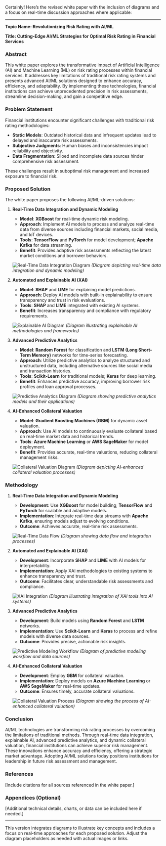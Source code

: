 Certainly! Here’s the revised white paper with the inclusion of diagrams and a focus on real-time discussion approaches where applicable:

---

**Topic Name: Revolutionizing Risk Rating with AI/ML**

**Title: Cutting-Edge AI/ML Strategies for Optimal Risk Rating in Financial Services**

### Abstract

This white paper explores the transformative impact of Artificial Intelligence (AI) and Machine Learning (ML) on risk rating processes within financial services. It addresses key limitations of traditional risk rating systems and presents advanced AI/ML solutions designed to enhance accuracy, efficiency, and adaptability. By implementing these technologies, financial institutions can achieve unprecedented precision in risk assessments, streamline decision-making, and gain a competitive edge.

### Problem Statement

Financial institutions encounter significant challenges with traditional risk rating methodologies:

- **Static Models**: Outdated historical data and infrequent updates lead to delayed and inaccurate risk assessments.
- **Subjective Judgments**: Human biases and inconsistencies impact reliability and objectivity.
- **Data Fragmentation**: Siloed and incomplete data sources hinder comprehensive risk assessment.

These challenges result in suboptimal risk management and increased exposure to financial risk.

### Proposed Solution

The white paper proposes the following AI/ML-driven solutions:

1. **Real-Time Data Integration and Dynamic Modeling**
   - **Model**: **XGBoost** for real-time dynamic risk modeling.
   - **Approach**: Implement AI models to process and analyze real-time data from diverse sources including financial markets, social media, and IoT devices.
   - **Tools**: **TensorFlow** and **PyTorch** for model development; **Apache Kafka** for data streaming.
   - **Benefit**: Provides adaptive risk assessments reflecting the latest market conditions and borrower behaviors.

   ![Real-Time Data Integration Diagram](#) *(Diagram depicting real-time data integration and dynamic modeling)*

2. **Automated and Explainable AI (XAI)**
   - **Model**: **SHAP** and **LIME** for explaining model predictions.
   - **Approach**: Deploy AI models with built-in explainability to ensure transparency and trust in risk evaluations.
   - **Tools**: **SHAP** and **LIME** integrated with existing AI systems.
   - **Benefit**: Increases transparency and compliance with regulatory requirements.

   ![Explainable AI Diagram](#) *(Diagram illustrating explainable AI methodologies and frameworks)*

3. **Advanced Predictive Analytics**
   - **Model**: **Random Forest** for classification and **LSTM (Long Short-Term Memory)** networks for time-series forecasting.
   - **Approach**: Utilize predictive analytics to analyze structured and unstructured data, including alternative sources like social media and transaction histories.
   - **Tools**: **Scikit-Learn** for traditional models; **Keras** for deep learning.
   - **Benefit**: Enhances predictive accuracy, improving borrower risk profiles and loan approval processes.

   ![Predictive Analytics Diagram](#) *(Diagram showing predictive analytics models and their applications)*

4. **AI-Enhanced Collateral Valuation**
   - **Model**: **Gradient Boosting Machines (GBM)** for dynamic asset valuation.
   - **Approach**: Use AI models to continuously evaluate collateral based on real-time market data and historical trends.
   - **Tools**: **Azure Machine Learning** or **AWS SageMaker** for model deployment.
   - **Benefit**: Provides accurate, real-time valuations, reducing collateral management risks.

   ![Collateral Valuation Diagram](#) *(Diagram depicting AI-enhanced collateral valuation processes)*

### Methodology

1. **Real-Time Data Integration and Dynamic Modeling**
   - **Development**: Use **XGBoost** for model building; **TensorFlow** and **PyTorch** for scalable and adaptive models.
   - **Implementation**: Integrate real-time data streams with **Apache Kafka**, ensuring models adjust to evolving conditions.
   - **Outcome**: Achieves accurate, real-time risk assessments.

   ![Real-Time Data Flow](#) *(Diagram showing data flow and integration processes)*

2. **Automated and Explainable AI (XAI)**
   - **Development**: Incorporate **SHAP** and **LIME** with AI models for interpretability.
   - **Implementation**: Apply XAI methodologies to existing systems to enhance transparency and trust.
   - **Outcome**: Facilitates clear, understandable risk assessments and compliance.

   ![XAI Integration](#) *(Diagram illustrating integration of XAI tools into AI systems)*

3. **Advanced Predictive Analytics**
   - **Development**: Build models using **Random Forest** and **LSTM** networks.
   - **Implementation**: Use **Scikit-Learn** and **Keras** to process and refine models with diverse data sources.
   - **Outcome**: Provides precise, actionable risk insights.

   ![Predictive Modeling Workflow](#) *(Diagram of predictive modeling workflow and data sources)*

4. **AI-Enhanced Collateral Valuation**
   - **Development**: Employ **GBM** for collateral valuation.
   - **Implementation**: Deploy models on **Azure Machine Learning** or **AWS SageMaker** for real-time updates.
   - **Outcome**: Ensures timely, accurate collateral valuations.

   ![Collateral Valuation Process](#) *(Diagram showing the process of AI-enhanced collateral valuation)*

### Conclusion

AI/ML technologies are transforming risk rating processes by overcoming the limitations of traditional methods. Through real-time data integration, explainable AI, advanced predictive analytics, and dynamic collateral valuation, financial institutions can achieve superior risk management. These innovations enhance accuracy and efficiency, offering a strategic market advantage. Adopting AI/ML solutions today positions institutions for leadership in future risk assessment and management.

### References

[Include citations for all sources referenced in the white paper.]

### Appendices (Optional)

[Additional technical details, charts, or data can be included here if needed.]

---

This version integrates diagrams to illustrate key concepts and includes a focus on real-time approaches for each proposed solution. Adjust the diagram placeholders as needed with actual images or links.